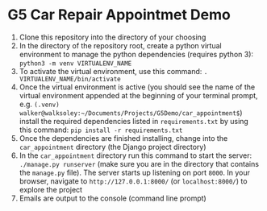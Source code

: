 # G5 Car Repair Appointmet Demo

1. Clone this repository into the directory of your choosing
2. In the directory of the repository root, create a python virtual environment to manage the python dependencies (requires python 3): `python3 -m venv VIRTUALENV_NAME`
3. To activate the virtual environment, use this command: `. VIRTUALENV_NAME/bin/activate`
4. Once the virtual environment is active (you should see the name of the virtual environment appended at the beginning of your terminal prompt, e.g. `(.venv) walker@walksoley:~/Documents/Projects/G5Demo/car_appointment$`) install the required dependencies listed in `requirements.txt` by using this command: `pip install -r requirements.txt`
5. Once the dependencies are finished installing, change into the `car_appointment` directory (the Django project directory)
6. In the `car_appointment` directory run this command to start the server: `./manage.py runserver` (make sure you are in the directory that contains the `manage.py` file). The server starts up listening on port `8000`. In your browser, navigate to `http://127.0.0.1:8000/` (or `localhost:8000/`) to explore the project
7. Emails are output to the console (command line prompt)
